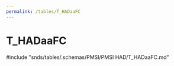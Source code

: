 ```yaml
---
permalink: /tables/T_HADaaFC
---
```

# T\_HADaaFC
<!-- SPDX-License-Identifier: MPL-2.0 -->

<!-- ATTENTION : Ne pas supprimer ou modifier la ligne ci-dessous -->
#include "snds/tables/.schemas/PMSI/PMSI HAD/T_HADaaFC.md"
<!-- ATTENTION : Ne pas supprimer ou modifier la ligne ci-dessus -->
